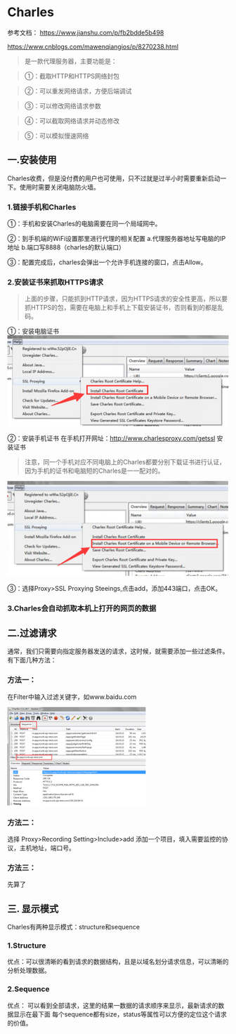 # Charles
参考文档： https://www.jianshu.com/p/fb2bdde5b498

   https://www.cnblogs.com/mawenqiangios/p/8270238.html
   
> 是一款代理服务器，主要功能是：

 > ①：截取HTTP和HTTPS网络封包
 
 > ②：可以重发网络请求，方便后端调试
 
 > ③：可以修改网络请求参数
 
 > ④：可以截取网络请求并动态修改
 
 > ⑤：可以模拟慢速网络
 
 ## 一.安装使用
 Charles收费，但是没付费的用户也可使用，只不过就是过半小时需要重新启动一下。使用时需要关闭电脑防火墙。
 ### 1.链接手机和Charles
 ①：手机和安装Charles的电脑需要在同一个局域网中。
 
 ②：到手机端的WiFi设置那里进行代理的相关配置
     a.代理服务器地址写电脑的IP地址
     b.端口写8888（charles的默认端口）
     
 ③：配置完成后，charles会弹出一个允许手机连接的窗口，点击Allow。
 
 ### 2.安装证书来抓取HTTPS请求
 > 上面的步骤，只能抓到HTTP请求，因为HTTPS请求的安全性更高，所以要抓HTTPS的包，需要在电脑上和手机上下载安装证书，否则看到的都是乱码。
 
 ①：安装电脑证书
 ![电脑安装证书](./img/cpdevice.png)
 
 ②：安装手机证书
 在手机打开网址：http://www.charlesproxy.com/getssl 安装证书
 > 注意，同一个手机对应不同电脑上的Charles都要分别下载证书进行认证，因为手机的证书和电脑短的Charles是一一配对的。
 
 ![手机安装证书](./img/phone.png)
 
 ③：选择Proxy>SSL Proxying Steeings,点击add，添加443端口，点击OK。
 
  ### 3.Charles会自动抓取本机上打开的网页的数据
  
  ## 二.过滤请求
  通常，我们只需要向指定服务器发送的请求，这时候，就需要添加一些过滤条件。有下面几种方法：
  
  ### 方法一：
   在Filter中输入过滤关键字，如www.baidu.com
   
   ![filter过滤](./img/filter1.png)
   
  ### 方法二：
   选择 Proxy>Recording Setting>Include>add
   添加一个项目，填入需要监控的协议，主机地址，端口号。
   
  ### 方法三：
   先算了
   
  ## 三. 显示模式
  Charles有两种显示模式：structure和sequence
  
  ### 1.Structure
   优点：可以很清晰的看到请求的数据结构，且是以域名划分请求信息，可以清晰的分析处理数据。
  ### 2.Sequence
   优点： 可以看到全部请求，这里的结果一数据的请求顺序来显示，最新请求的数据显示在最下面
  每个sequence都有size，status等属性可以方便的定位这个请求的价值。
  
 
 
 
 
 
 
 
 
 
 
 
 
 
 
 
 
 
 
 
 
 
 
